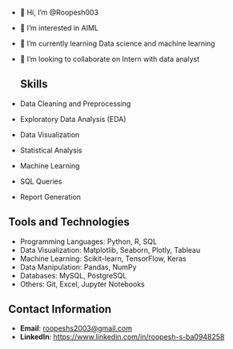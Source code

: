 - 👋 Hi, I’m @Roopesh003
- 👀 I’m interested in AIML
- 🌱 I’m currently learning Data science and machine learning
- 💞️ I’m looking to collaborate on Intern with data analyst

  ## Skills

- Data Cleaning and Preprocessing
- Exploratory Data Analysis (EDA)
- Data Visualization
- Statistical Analysis
- Machine Learning
- SQL Queries
- Report Generation


## Tools and Technologies

- Programming Languages: Python, R, SQL
- Data Visualization: Matplotlib, Seaborn, Plotly, Tableau
- Machine Learning: Scikit-learn, TensorFlow, Keras
- Data Manipulation: Pandas, NumPy
- Databases: MySQL, PostgreSQL
- Others: Git, Excel, Jupyter Notebooks


## Contact Information

- **Email**: roopeshs2003@gmail.com
- **LinkedIn**: https://www.linkedin.com/in/roopesh-s-ba0948258



